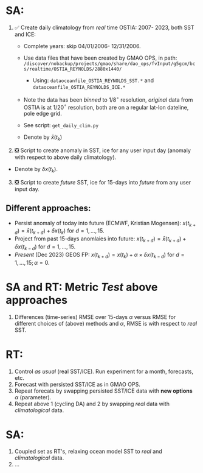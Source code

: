 # SA:
1. :white_check_mark: Create daily climatology from _real_ time OSTIA: 2007- 2023, both SST and ICE:
   - Complete years: skip 04/01/2006- 12/31/2006.
   - Use data files that have been created by GMAO OPS, in path:
     `/discover/nobackup/projects/gmao/share/dao_ops/fvInput/g5gcm/bcs/realtime/OSTIA_REYNOLDS/2880x1440/`
     - Using: `dataoceanfile_OSTIA_REYNOLDS_SST.*` and `dataoceanfile_OSTIA_REYNOLDS_ICE.*`
   - Note the data has been _binned_ to 1/8$^\circ$ resolution, _original_ data from OSTIA is at 1/20$^\circ$ resolution, both 
     are on a regular lat-lon dateline, pole edge grid.

   - See script: `get_daily_clim.py`
  
   - Denote by $\bar{x}(t_k)$

2. :negative_squared_cross_mark: Script to create anomaly in SST, ice for any user input day (anomaly with respect to above daily climatology).
 - Denote by $\delta x(t_k).$

 3. :negative_squared_cross_mark: Script to create _future_ SST, ice for 15-days into _future_ from any user input day.

 ## Different approaches:
  - Persist anomaly of today into future (ECMWF, Kristian Mogensen): $x(t_{k+d}) = \bar{x}(t_{k+d}) + \delta x(t_k)$ for $d= 1, \ldots, 15.$
  - Project from past 15-days anomlaies into future: $x(t_{k+d}) = \bar{x}(t_{k+d}) + \delta x(t_{k-d})$ for $d= 1, \ldots, 15.$
  - _Present_ (Dec 2023) GEOS FP: $x(t_{k+d}) = x(t_{k}) + \alpha \times \delta x(t_{k-d})$ for $d= 1, \ldots, 15; \alpha=0.$ 

# SA and RT: Metric _Test_ above approaches
1. Differences (time-series) RMSE over 15-days $\alpha$ versus RMSE for different choices of (above) methods and $\alpha,$ RMSE is with respect to _real_ SST.

# RT:
1. Control _as usual_ (real SST/ICE). Run experiment for a month, forecasts, etc.
2. Forecast with persisted SST/ICE as in GMAO OPS.
3. Repeat forecats by swapping persisted SST/ICE data with **new options** $\alpha$ (parameter).
4. Repeat above 1 (cycling DA) and 2 by swapping _real_ data with _climatological_ data.

# SA:
1. Coupled set as RT's, relaxing ocean model SST to _real_ and _climatological_ data.
2. ...

